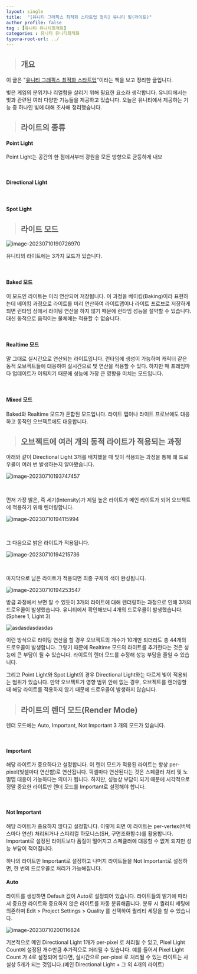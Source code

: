 ```yaml
---
layout: single
title:  "[유니티 그래픽스 최적화 스타트업 정리] 유니티 빛(라이트)"
author_profile: false
tag : [유니티 유니티최적화]
categories : 유니티 유니티최적화
typora-root-url: ../
---
```


> ## 개요

이 글은 "[유니티 그래픽스 최적화 스타트업](https://product.kyobobook.co.kr/detail/S000001888125)"이라는 책을 보고 정리한 글입니다.

빛은 게임의 분위기나 리얼함을 살리기 위해 필요한 요소라 생각합니다. 유니티에서는 빛과 관련된 여러 다양한 기능들을 제공하고 있습니다. 오늘은 유니티에서 제공하는 기능 중 하나인 빛에 대해 조사해 정리했습니다.



> ## 라이트의 종류

#### Point Light

Point Light는 공간의 한 점에서부터 광원을 모든 방향으로 균등하게 내보

<br>

#### Directional Light



<br>

#### Spot Light



> ## 라이트 모드

![image-20230710190726970](/images/2023-07-10-sixth/image-20230710190726970.png)

유니티의 라이트에는 3가지 모드가 있습니다.

<br>

#### Baked 모드

이 모드인 라이트는 미리 연산되어 저장됩니다. 이 과정을 베이킹(Baking)이라 표현하는데 베이킹 과정으로 라이트를 미리 연산하여 라이트맵이나 라이트 프로브로 저장하게 되면 런타임 상에서 라이팅 연산을 하지 않기 때문에 런타임 성능을 절약할 수 있습니다. 대신 동적으로 움직이는 물체에는 적용할 수 없습니다.

<br>

#### Realtime 모드

말 그대로 실시간으로 연산되는 라이트입니다. 런타임에 생성이 가능하며 캐릭터 같은 동적 오브젝트들에 대응하여 실시간으로 빛 연산을 적용할 수 있다. 하지만 매 프레임마다 업데이트가 이뤄지기 때문에 성능에 가장 큰 영향을 미치는 모드입니다.

<br>

#### Mixed 모드

Baked와 Realtime 모드가 혼합된 모드입니다. 라이트 맵이나 라이트 프로브에도 대응하고 동적인 오브젝트에도 대응합니다.



> ## 오브젝트에 여러 개의 동적 라이트가 적용되는 과정

아래와 같이 Directional Light 3개를 배치했을 때 빛이 적용되는 과정을 통해 왜 드로우콜이 여러 번 발생하는지 알아봤습니다.

![image-20230710193747457](/images/2023-07-10-sixth/image-20230710193747457.png)

<br>

먼저 가장 밝은, 즉 세기(Intensity)가 제일 높은 라이트가 메인 라이트가 되어 오브젝트에 적용하기 위해 렌더링합니다.

![image-20230710194115994](/images/2023-07-10-sixth/image-20230710194115994.png)

<br>

그 다음으로 밝은 라이트가 적용됩니다.

![image-20230710194215736](/images/2023-07-10-sixth/image-20230710194215736.png)

<br>

마지막으로 남은 라이트가 적용되면 최종 구체의 색이 완성됩니다.

![image-20230710194253547](/images/2023-07-10-sixth/image-20230710194253547.png)



방금 과정에서 보면 알 수 있듯이 3개의 라이트에 대해 렌더링하는 과정으로 인해 3개의 드로우콜이 발생했습니다. 유니티에서 확인해보니 4개의 드로우콜이 발생했습니다.(Sphere 1, Light 3)

![asdasdasdasdas](/images/2023-07-10-sixth/asdasdasdasdas.png)

이런 방식으로 라이팅 연산을 할 경우 오브젝트의 개수가 10개만 되더라도 총 44개의 드로우콜이 발생합니다. 그렇기 때문에 Realtime 모드의 라이트를 추가한다는 것은 성능에 큰 부담이 될 수 있습니다. 라이트의 렌더 모드를 수정해 성능 부담을 줄일 수 있습니다.

그리고 Point Light와 Spot Light의 경우 Directional Light와는 다르게 빛이 적용되는 범위가 있습니다. 만약 오브젝트가 영향 범위 안에 없는 경우, 오브젝트를 렌더링할 때 해당 라이트를 적용하지 않기 때문에 드로우콜이 발생하지 않습니다.



> ## 라이트의 렌더 모드(Render Mode)

렌더 모드에는 Auto, Important, Not Important 3 개의 모드가 있습니다.

<br>

#### Important

해당 라이트가 중요하다고 설정합니다. 이 렌더 모드가 적용된 라이트는 항상 per-pixel(빛셀마다 연산함)로 연산됩니다. 픽셀마다 연산된다는 것은 스페큘러 처리 및 노멀맵 대응이 가능하다는 의미가 됩니다. 하지만, 성능상 부담이 되기 때문에 시각적으로 정말 중요한 라이트만 렌더 모드를 Important로 설정해야 합니다.

<br>

#### Not Important

해당 라이트가 중요하지 않다고 설정합니다. 이렇게 되면 이 라이트는 per-vertex(버텍스마다 연산) 처리되거나 스피리컬 하모니스(SH, 구면조화함수)를 활용합니다. Important로 설정된 라이트보다 품질이 떨어지고 스페큘러에 대응할 수 없게 되지만 성능 부담이 적어집니다.

하나의 라이트만 Important로 설정하고 나머지 라이트들을 Not Important로 설정하면, 한 번의 드로우콜로 처리가 가능해집니다.



#### Auto

라이트를 생성하면 Default 값이 Auto로 설정되어 있습니다. 라이트들의 밝기에 따라서 중요한 라이트와 중요하지 않은 라이트를 자동 분류해줍니다. 분류 시 퀄리티 세팅에 의존하며 Edit > Project Settings > Quality 를 선택하여 퀄리티 세팅을 할 수 있습니다.

![image-20230710200116824](/images/2023-07-10-sixth/image-20230710200116824.png)

기본적으로 메인 Directional Light 1개가 per-pixel 로 처리될 수 있고, Pixel Light Count에 설정된 개수만큼 추가적으로 처리될 수 있습니다. 예를 들어서 Pixel Light Count 가 4로 설정되어 있다면, 실시간으로 per-pixel 로 처리될 수 있는 라이트는 사실상 5개가 되는 것입니다.(메인 Directional Light + 그 외 4개의 라이트)
